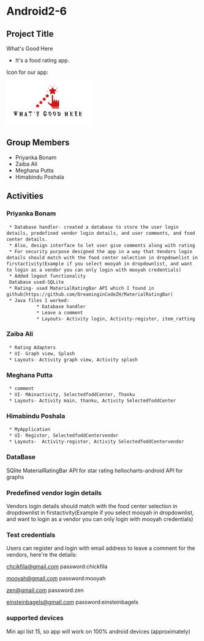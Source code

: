 # Android2-6

## Project Title

What's Good Here

- It's a food rating app.

Icon for our app:

![logo](https://github.com/priyanka411/Android2-6/blob/master/logo.png)


## Group Members
* Priyanka Bonam
* Zaiba Ali
* Meghana Putta
* Himabindu Poshala

## Activities
### Priyanka Bonam
     * Database handler- created a database to store the user login details, predefined vendor login details, and user comments, and food center details.
     * Also, design interface to let user give comments along with rating
     * For security purpose designed the app in a way that Vendors login details should match with the food center selection in dropdownlist in firstactivity(Example if you select mooyah in dropdownlist, and want to login as a vendor you can only login with mooyah credentials)
     * Added logout functionality
     Database used-SQLite
     * Rating- used MaterialRatingBar API which I found in github(https://github.com/DreaminginCodeZH/MaterialRatingBar)
     * Java files I worked:
               * Database handler
               * Leave a comment
               * Layouts- Activity login, Activity-register, item_ratting

### Zaiba Ali
     * Rating Adapters
     * UI- Graph view, Splash
     * Layouts- Activity graph view, Activity splash

### Meghana Putta
     * comment
     * UI- MAinactivity, SelectedfoddCenter, Thanku
     * Layouts- Activity main, thanku, Activity SelectedfoddCenter

### Himabindu Poshala
     * MyApplication
     * UI- Register, SelectedfoddCentervendor
     * Layouts-  Activity-register, Activity SelectedfoddCentervendor

### DataBase
SQlite
MaterialRatingBar API for star rating
hellocharts-android API for graphs


### Predefined vendor login details

Vendors login details should match with the food center selection in dropdownlist in firstactivity(Example if you select mooyah in dropdownlist, and want to login as a vendor you can only login with mooyah credentials)
### Test credentials

Users can register and login with email address to leave a comment
for the vendors, here're the details:

chcikfila@gmail.com
password:chickfila

mooyah@gmail.com
password:mooyah

zen@gmail.com
password:zen

einsteinbagels@gmail.com
password:einsteinbagels

### supported devices 

Min api list 15, so app will work on 100% android devices (approximately)


